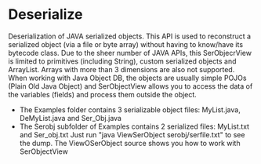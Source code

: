 # Deserialize
Deserialization of JAVA serialized objects.
This API is used to reconstruct a serialized object (via a file or byte array) without having to know/have its bytecode class. Due to the sheer number of JAVA APIs, this SerObjecrView is limited to primitives (including String), custom serialized objects and ArrayList. Arrays with more than 3 dimensions are also not supported. When working with Java Object DB, the objects are usually simple POJOs (Plain Old Java Object) and SerObjectView allows you to access the data of the variables (fields) and process them outside the object.
- The Examples folder contains 3 serializable object files: MyList.java, DeMyList.java and Ser_Obj.java
- The Serobj subfolder of Examples contains 2 serialized files: MyList.txt and Ser_obj.txt
Just run "java ViewSerObject serobj/serfile.txt" to see the dump. The ViewOSerObject source shows you how to work with SerObjectView
